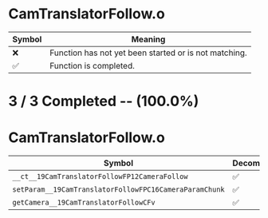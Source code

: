 # CamTranslatorFollow.o
| Symbol | Meaning 
| ------------- | ------------- 
| :x: | Function has not yet been started or is not matching. 
| :white_check_mark: | Function is completed. 


# 3 / 3 Completed -- (100.0%)
# CamTranslatorFollow.o
| Symbol | Decompiled? |
| ------------- | ------------- |
| `__ct__19CamTranslatorFollowFP12CameraFollow` | :white_check_mark: |
| `setParam__19CamTranslatorFollowFPC16CameraParamChunk` | :white_check_mark: |
| `getCamera__19CamTranslatorFollowCFv` | :white_check_mark: |
